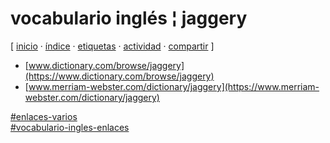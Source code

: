 # vocabulario inglés ¦ jaggery
[ [inicio](/index.md) · [índice](/indice.md) · [etiquetas](/etiquetas.md) · [actividad](/actividad.md) · [compartir](https://x.com/intent/tweet?text=vocabulario+ingl%C3%A9s+%C2%A6+jaggery+%E2%80%94+Enlaces+varios%2C+Vocabulario+ingl%C3%A9s+(enlaces)%0A%0A%E2%86%92+https%3A%2F%2Fgithub.com%2Fjucardus%2Fjucardus.github.io%2Fblob%2Fmain%2Fv%2Fo%2Fc%2Fvocabulario-ingles-jaggery.md%0A%0A%23enlaces_varios_jucardus%0A%23vocabulario_ingles_enlaces_jucardus) ]

* [www.dictionary.com/browse/jaggery](https://www.dictionary.com/browse/jaggery)
* [www.merriam-webster.com/dictionary/jaggery](https://www.merriam-webster.com/dictionary/jaggery)

[#enlaces-varios](/e/n/enlaces-varios.md)  
[#vocabulario-ingles-enlaces](/v/o/vocabulario-ingles-enlaces.md)